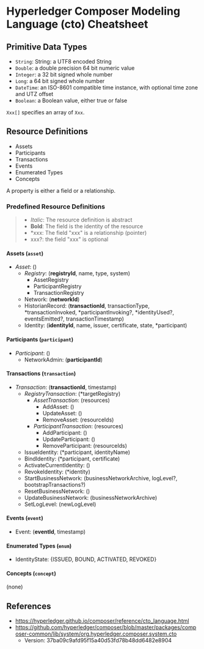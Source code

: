# Hyperledger Composer Modeling Language (cto) Cheatsheet

## Primitive Data Types

- `String`: String: a UTF8 encoded String
- `Double`: a double precision 64 bit numeric value
- `Integer`: a 32 bit signed whole number
- `Long`: a 64 bit signed whole number
- `DateTime`: an ISO-8601 compatible time instance, with optional time zone and UTZ offset
- `Boolean`: a Boolean value, either true or false

`Xxx[]` specifies an array of `Xxx`.

## Resource Definitions

- Assets
- Participants
- Transactions
- Events
- Enumerated Types
- Concepts

A property is either a field or a relationship.

### Predefined Resource Definitions

> - *Italic*: The resource definition is abstract
> - **Bold**: The field is the identity of the resource
> - \*xxx: The field "xxx" is a relationship (pointer)
> - xxx?: the field "xxx" is optional

#### Assets (`asset`)

- *Asset*: ()
  - *Registry*: (**registryId**, name, type, system)
    - AssetRegistry
    - ParticipantRegistry
    - TransactionRegistry
  - Network: (**networkId**)
  - HistorianRecord: (**transactionId**, transactionType, \*transactionInvoked, \*participantInvoking?, \*identityUsed?, eventsEmitted?, transactionTimestamp)
  - Identity: (**identityId**, name, issuer, certificate, state, \*participant)

#### Participants (`participant`)

- *Participant*: ()
  - NetworkAdmin: (**participantId**)

#### Transactions (`transaction`)

- *Transaction*: (**transactionId**, timestamp)
  - *RegistryTransaction*: (\*targetRegistry)
    - *AssetTransaction*: (resources)
      - AddAsset: ()
      - UpdateAsset: ()
      - RemoveAsset: (resourceIds)
    - *ParticipantTransaction*: (resources)
      - AddParticipant: ()
      - UpdateParticipant: ()
      - RemoveParticipant: (resourceIds)
  - IssueIdentity: (\*participant, identityName)
  - BindIdentity: (\*participant, certificate)
  - ActivateCurrentIdentity: ()
  - RevokeIdentity: (\*identity)
  - StartBusinessNetwork: (businessNetworkArchive, logLevel?, bootstrapTransactions?)
  - ResetBusinessNetwork: ()
  - UpdateBusinessNetwork: (businessNetworkArchive)
  - SetLogLevel: (newLogLevel)

#### Events (`event`)

- Event: (**eventId**, timestamp)

#### Enumerated Types (`enum`)

- IdentityState: {ISSUED, BOUND, ACTIVATED, REVOKED}

#### Concepts (`concept`)

(none)

## References

- https://hyperledger.github.io/composer/reference/cto_language.html
- https://github.com/hyperledger/composer/blob/master/packages/composer-common/lib/system/org.hyperledger.composer.system.cto
  - Version: 37ba09c9afd95f15a40d53fd78b48dd6482e8904

